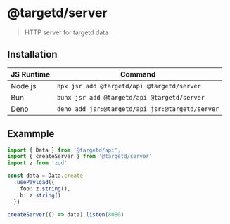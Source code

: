 # @targetd/server

> HTTP server for targetd data

## Installation

| JS Runtime | Command                                         |
| ---------- | ----------------------------------------------- |
| Node.js    | `npx jsr add @targetd/api @targetd/server`      |
| Bun        | `bunx jsr add @targetd/api @targetd/server`     |
| Deno       | `deno add jsr:@targetd/api jsr:@targetd/server` |

## Exammple

```typescript
import { Data } from '@targetd/api',
import { createServer } from '@targetd/server'
import z from 'zod'

const data = Data.create
  .usePayload({
    foo: z.string(),
    b: z.string()
  })

createServer(() => data).listen(8080)
```
